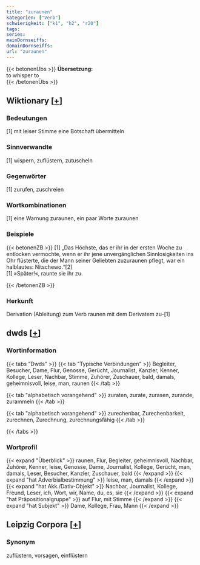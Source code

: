 ```yaml
---
title: "zuraunen"
kategorien: ["Verb"]
schwierigkeit: ["k1", "h2", "r20"]
tags:
series:
mainDornseiffs:
domainDornseiffs:
url: "zuraunen"
---
```


{{< betonenÜbs >}}
**Übersetzung:**  
to whisper  to  
{{< /betonenÜbs >}}

## Wiktionary [[+](https://de.wiktionary.org/wiki/zuraunen)]

### Bedeutungen
[1] mit leiser Stimme eine Botschaft übermitteln  

### Sinnverwandte
[1] wispern, zuflüstern, zutuscheln  

### Gegenwörter
[1] zurufen, zuschreien  

### Wortkombinationen
[1] eine Warnung zuraunen, ein paar Worte zuraunen  

### Beispiele
{{< betonenZB >}}
[1] „Das Höchste, das er ihr in der ersten Woche zu entlocken vermochte, wenn er ihr jene unvergänglichen Sinnlosigkeiten ins Ohr flüsterte, die der Mann seiner Geliebten zuzuraunen pflegt, war ein halblautes: Nitschewo.“[2]  
[1] »Später!«, raunte sie ihr zu.  

{{< /betonenZB >}}
### Herkunft
Derivation (Ableitung) zum Verb raunen mit dem Derivatem zu-[1]  



## dwds [[+](https://www.dwds.de/wb/zuraunen)]

### Wortinformation
{{< tabs "Dwds" >}}
{{< tab "Typische Verbindungen" >}}
Begleiter, Besucher, Dame, Flur, Genosse, Gerücht, Journalist, Kanzler, Kenner, Kollege, Leser, Nachbar, Stimme, Zuhörer, Zuschauer, bald, damals, geheimnisvoll, leise, man, raunen
{{< /tab >}}

{{< tab "alphabetisch vorangehend" >}}
zuraten, zurate, zurasen, zurande, zurammeln
{{< /tab >}}

{{< tab "alphabetisch vorangehend" >}}
zurechenbar, Zurechenbarkeit, zurechnen, Zurechnung, zurechnungsfähig
{{< /tab >}}

{{< /tabs >}}

### Wortprofil
{{< expand "Überblick" >}} raunen, Flur, Begleiter, geheimnisvoll, Nachbar, Zuhörer, Kenner, leise, Genosse, Dame, Journalist, Kollege, Gerücht, man, damals, Leser, Besucher, Kanzler, Zuschauer, bald {{< /expand >}}
{{< expand "hat Adverbialbestimmung" >}} leise, man, damals {{< /expand >}}
{{< expand "hat Akk./Dativ-Objekt" >}} Nachbar, Journalist, Kollege, Freund, Leser, ich, Wort, wir, Name, du, es, sie {{< /expand >}}
{{< expand "hat Präpositionalgruppe" >}} auf Flur, mit Stimme {{< /expand >}}
{{< expand "hat Subjekt" >}} Dame, Kollege, Frau, Mann {{< /expand >}}

## Leipzig Corpora [[+](https://corpora.uni-leipzig.de/en/res?word=zuraunen&corpusId=deu_newscrawl-public_2018)]


### Synonym
zuflüstern, vorsagen, einflüstern

